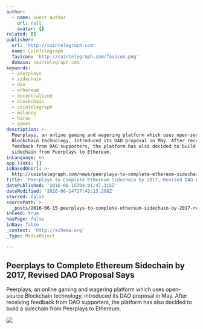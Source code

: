 ```yaml
---
author:
  - name: Guest Author
    url: null
    avatar: {}
related: []
publisher:
  url: 'http://cointelegraph.com'
  name: CoinTelegraph
  favicon: 'http://cointelegraph.com/favicon.png'
  domain: cointelegraph.com
keywords:
  - peerplays
  - sidechain
  - dao
  - ethereum
  - decentralized
  - blockchain
  - cointelegraph
  - maloney
  - haran
  - games
description: >-
  Peerplays, an online gaming and wagering platform which uses open-source
  Blockchain technology, introduced its DAO proposal in May. After receiving
  feedback from DAO supporters, the platform has also decided to build a
  sidechain from Peerplays to Ethereum.
inLanguage: en
app_links: []
isBasedOnUrl: >-
  http://cointelegraph.com/news/peerplays-to-complete-ethereum-sidechain-by-2017-revised-dao-proposal-says
title: 'Peerplays to Complete Ethereum Sidechain by 2017, Revised DAO Proposal Says'
datePublished: '2016-06-15T04:01:47.315Z'
dateModified: '2016-06-14T17:42:15.208Z'
starred: false
sourcePath: >-
  _posts/2016-06-15-peerplays-to-complete-ethereum-sidechain-by-2017-revised-da.md
inFeed: true
hasPage: false
inNav: false
_context: 'http://schema.org'
_type: MediaObject

---
```

<article style=""><h1>Peerplays to Complete Ethereum Sidechain by 2017, Revised DAO Proposal Says</h1><p>Peerplays, an online gaming and wagering platform which uses open-source Blockchain technology, introduced its DAO proposal in May. After receiving feedback from DAO supporters, the platform has also decided to build a sidechain from Peerplays to Ethereum.</p><img src="http://cointelegraph.com/images/725_aHR0cDovL2NvaW50ZWxlZ3JhcGguY29tL3N0b3JhZ2UvdXBsb2Fkcy92aWV3LzI1ZWQzMjllZmY2ZGM1ZjFhNDkzMDUyMmZlMzAyOTUyLnBuZw==.jpg" /></article>